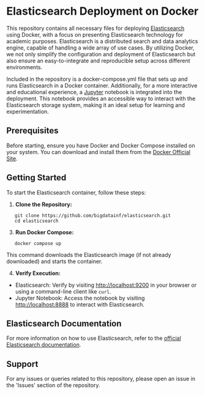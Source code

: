 # Elasticsearch Deployment on Docker

This repository contains all necessary files for deploying [Elasticsearch](https://www.elastic.co) using Docker, with a focus on presenting Elasticsearch technology for academic purposes. Elasticsearch is a distributed search and data analytics engine, capable of handling a wide array of use cases. By utilizing Docker, we not only simplify the configuration and deployment of Elasticsearch but also ensure an easy-to-integrate and reproducible setup across different environments. 

Included in the repository is a docker-compose.yml file that sets up and runs Elasticsearch in a Docker container. Additionally, for a more interactive and educational experience, a [Jupyter](https://jupyter.org) notebook is integrated into the deployment. This notebook provides an accessible way to interact with the Elasticsearch storage system, making it an ideal setup for learning and experimentation.

## Prerequisites

Before starting, ensure you have Docker and Docker Compose installed on your system. You can download and install them from the [Docker Official Site](https://www.docker.com/get-started).

## Getting Started

To start the Elasticsearch container, follow these steps:

1. **Clone the Repository:**
````   
   git clone https://github.com/bigdatainf/elasticsearch.git
   cd elasticsearch
````

3. **Run Docker Compose:**
````
   docker compose up
````
This command downloads the Elasticsearch image (if not already downloaded) and starts the container.

4. **Verify Execution:**
- Elasticsearch: Verify by visiting [http://localhost:9200](http://localhost:9200) in your browser or using a command-line client like `curl`.
- Jupyter Notebook: Access the notebook by visiting [http://localhost:8888](http://localhost:8888) to interact with Elasticsearch.

## Elasticsearch Documentation

For more information on how to use Elasticsearch, refer to the [official Elasticsearch documentation](https://www.elastic.co/guide/en/elasticsearch/reference/current/index.html).

## Support

For any issues or queries related to this repository, please open an issue in the 'Issues' section of the repository.


